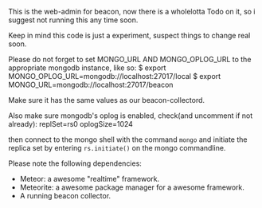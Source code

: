 This is the web-admin for beacon, now there is a wholelotta Todo on it, so i suggest not running this any time soon.

Keep in mind this code is just a experiment, suspect things to change real soon.

Please do not forget to set MONGO_URL AND MONGO_OPLOG_URL to the appropriate mongodb instance, like so:
    $ export MONGO_OPLOG_URL=mongodb://localhost:27017/local
    $ export MONGO_URL=mongodb://localhost:27017/beacon

Make sure it has the same values as our beacon-collectord.

Also make sure mongodb's oplog is enabled, check(and uncomment if not already):
    replSet=rs0
    oplogSize=1024

then connect to the mongo shell with the command `mongo` and initiate the replica set by entering `rs.initiate()`
on the mongo commandline.

Please note the following dependencies:

- Meteor: a awesome "realtime" framework.
- Meteorite: a awesome package manager for a awesome framework.
- A running beacon collector.